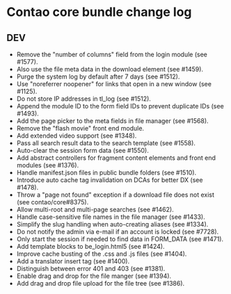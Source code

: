 # Contao core bundle change log

## DEV

 * Remove the "number of columns" field from the login module (see #1577).
 * Also use the file meta data in the download element (see #1459).
 * Purge the system log by default after 7 days (see #1512).
 * Use "noreferrer noopener" for links that open in a new window (see #1125).
 * Do not store IP addresses in tl_log (see #1512).
 * Append the module ID to the form field IDs to prevent duplicate IDs (see #1493).
 * Add the page picker to the meta fields in file manager (see #1568).
 * Remove the "flash movie" front end module.
 * Add extended video support (see #1348).
 * Pass all search result data to the search template (see #1558).
 * Auto-clear the session form data (see #1550).
 * Add abstract controllers for fragment content elements and front end modules (see #1376).
 * Handle manifest.json files in public bundle folders (see #1510).
 * Introduce auto cache tag invalidation on DCAs for better DX (see #1478).
 * Throw a "page not found" exception if a download file does not exist (see contao/core#8375).
 * Allow multi-root and multi-page searches (see #1462).
 * Handle case-sensitive file names in the file manager (see #1433).
 * Simplify the slug handling when auto-creating aliases (see #1334).
 * Do not notify the admin via e-mail if an account is locked (see #7728).
 * Only start the session if needed to find data in FORM_DATA (see #1471).
 * Add template blocks to be_login.html5 (see #1424).
 * Improve cache busting of the .css and .js files (see #1404).
 * Add a translator insert tag (see #1400).
 * Distinguish between error 401 and 403 (see #1381).
 * Enable drag and drop for the file manger (see #1394).
 * Add drag and drop file upload for the file tree (see #1386).
